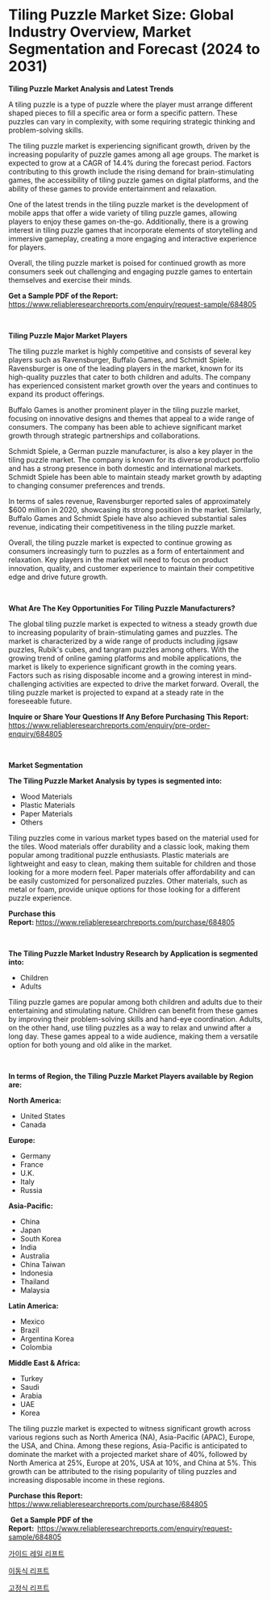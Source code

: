 <p><h1>Tiling Puzzle Market Size: Global Industry Overview, Market Segmentation and Forecast (2024 to 2031)</h1></p><p><strong>Tiling Puzzle Market Analysis and Latest Trends</strong></p>
<p><p>A tiling puzzle is a type of puzzle where the player must arrange different shaped pieces to fill a specific area or form a specific pattern. These puzzles can vary in complexity, with some requiring strategic thinking and problem-solving skills.</p><p>The tiling puzzle market is experiencing significant growth, driven by the increasing popularity of puzzle games among all age groups. The market is expected to grow at a CAGR of 14.4% during the forecast period. Factors contributing to this growth include the rising demand for brain-stimulating games, the accessibility of tiling puzzle games on digital platforms, and the ability of these games to provide entertainment and relaxation.</p><p>One of the latest trends in the tiling puzzle market is the development of mobile apps that offer a wide variety of tiling puzzle games, allowing players to enjoy these games on-the-go. Additionally, there is a growing interest in tiling puzzle games that incorporate elements of storytelling and immersive gameplay, creating a more engaging and interactive experience for players.</p><p>Overall, the tiling puzzle market is poised for continued growth as more consumers seek out challenging and engaging puzzle games to entertain themselves and exercise their minds.</p></p>
<p><strong>Get a Sample PDF of the Report:&nbsp;</strong> <a href="https://www.reliableresearchreports.com/enquiry/request-sample/684805">https://www.reliableresearchreports.com/enquiry/request-sample/684805</a></p>
<p>&nbsp;</p>
<p><strong>Tiling Puzzle Major Market Players</strong></p>
<p><p>The tiling puzzle market is highly competitive and consists of several key players such as Ravensburger, Buffalo Games, and Schmidt Spiele. Ravensburger is one of the leading players in the market, known for its high-quality puzzles that cater to both children and adults. The company has experienced consistent market growth over the years and continues to expand its product offerings.</p><p>Buffalo Games is another prominent player in the tiling puzzle market, focusing on innovative designs and themes that appeal to a wide range of consumers. The company has been able to achieve significant market growth through strategic partnerships and collaborations.</p><p>Schmidt Spiele, a German puzzle manufacturer, is also a key player in the tiling puzzle market. The company is known for its diverse product portfolio and has a strong presence in both domestic and international markets. Schmidt Spiele has been able to maintain steady market growth by adapting to changing consumer preferences and trends.</p><p>In terms of sales revenue, Ravensburger reported sales of approximately $600 million in 2020, showcasing its strong position in the market. Similarly, Buffalo Games and Schmidt Spiele have also achieved substantial sales revenue, indicating their competitiveness in the tiling puzzle market.</p><p>Overall, the tiling puzzle market is expected to continue growing as consumers increasingly turn to puzzles as a form of entertainment and relaxation. Key players in the market will need to focus on product innovation, quality, and customer experience to maintain their competitive edge and drive future growth.</p></p>
<p>&nbsp;</p>
<p><strong>What Are The Key Opportunities For Tiling Puzzle Manufacturers?</strong></p>
<p><p>The global tiling puzzle market is expected to witness a steady growth due to increasing popularity of brain-stimulating games and puzzles. The market is characterized by a wide range of products including jigsaw puzzles, Rubik's cubes, and tangram puzzles among others. With the growing trend of online gaming platforms and mobile applications, the market is likely to experience significant growth in the coming years. Factors such as rising disposable income and a growing interest in mind-challenging activities are expected to drive the market forward. Overall, the tiling puzzle market is projected to expand at a steady rate in the foreseeable future.</p></p>
<p><strong>Inquire or Share Your Questions If Any Before Purchasing This Report:</strong> <a href="https://www.reliableresearchreports.com/enquiry/pre-order-enquiry/684805">https://www.reliableresearchreports.com/enquiry/pre-order-enquiry/684805</a></p>
<p>&nbsp;</p>
<p><strong>Market Segmentation</strong></p>
<p><strong>The Tiling Puzzle Market Analysis by types is segmented into:</strong></p>
<p><ul><li>Wood Materials</li><li>Plastic Materials</li><li>Paper Materials</li><li>Others</li></ul></p>
<p><p>Tiling puzzles come in various market types based on the material used for the tiles. Wood materials offer durability and a classic look, making them popular among traditional puzzle enthusiasts. Plastic materials are lightweight and easy to clean, making them suitable for children and those looking for a more modern feel. Paper materials offer affordability and can be easily customized for personalized puzzles. Other materials, such as metal or foam, provide unique options for those looking for a different puzzle experience.</p></p>
<p><strong>Purchase this Report:&nbsp;</strong><a href="https://www.reliableresearchreports.com/purchase/684805">https://www.reliableresearchreports.com/purchase/684805</a></p>
<p>&nbsp;</p>
<p><strong>The Tiling Puzzle Market Industry Research by Application is segmented into:</strong></p>
<p><ul><li>Children</li><li>Adults</li></ul></p>
<p><p>Tiling puzzle games are popular among both children and adults due to their entertaining and stimulating nature. Children can benefit from these games by improving their problem-solving skills and hand-eye coordination. Adults, on the other hand, use tiling puzzles as a way to relax and unwind after a long day. These games appeal to a wide audience, making them a versatile option for both young and old alike in the market.</p></p>
<p>&nbsp;</p>
<p><strong>In terms of Region, the Tiling Puzzle Market Players available by Region are:</strong></p>
<p>
    <p> <strong> North America: </strong>
        <ul>
            <li>United States</li>
            <li>Canada</li>
        </ul>
        </p> 
    <p> <strong> Europe: </strong>
        <ul>
            <li>Germany</li>
            <li>France</li>
            <li>U.K.</li>
            <li>Italy</li>
            <li>Russia</li>
        </ul>
        </p> 
    <p> <strong> Asia-Pacific: </strong>
        <ul>
            <li>China</li>
            <li>Japan</li>
            <li>South Korea</li>
            <li>India</li>
            <li>Australia</li>
            <li>China Taiwan</li>
            <li>Indonesia</li>
            <li>Thailand</li>
            <li>Malaysia</li>
        </ul>
        </p> 
    <p> <strong> Latin America: </strong>
        <ul>
            <li>Mexico</li>
            <li>Brazil</li>
            <li>Argentina Korea</li>
            <li>Colombia</li>
        </ul>
        </p> 
    <p> <strong> Middle East & Africa: </strong>
        <ul>
            <li>Turkey</li>
            <li>Saudi</li>
            <li>Arabia</li>
            <li>UAE</li>
            <li>Korea</li>
        </ul>
    </p>
    </p>
<p><p>The tiling puzzle market is expected to witness significant growth across various regions such as North America (NA), Asia-Pacific (APAC), Europe, the USA, and China. Among these regions, Asia-Pacific is anticipated to dominate the market with a projected market share of 40%, followed by North America at 25%, Europe at 20%, USA at 10%, and China at 5%. This growth can be attributed to the rising popularity of tiling puzzles and increasing disposable income in these regions.</p></p>
<p><strong>Purchase this Report: </strong><a href="https://www.reliableresearchreports.com/purchase/684805">https://www.reliableresearchreports.com/purchase/684805</a></p>
<p>&nbsp;<strong>Get a Sample PDF of the Report:&nbsp;&nbsp;</strong><a href="https://www.reliableresearchreports.com/enquiry/request-sample/684805">https://www.reliableresearchreports.com/enquiry/request-sample/684805</a></p>
<p><strong></strong></p>
<p><p><a href="https://github.com/vskv4779xr1/Market-Research-Report-List-1/blob/main/83331224924.md">가이드 레일 리프트</a></p><p><a href="https://github.com/xvz497517413/Market-Research-Report-List-1/blob/main/64920884923.md">이동식 리프트</a></p><p><a href="https://github.com/fernandotryO5lson96765/Market-Research-Report-List-1/blob/main/93357704922.md">고정식 리프트</a></p></p>